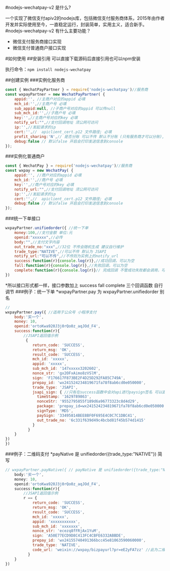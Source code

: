 
#nodejs-wechatpay-v2 是什么?

一个实现了微信支付apiv2的nodejs库，包括微信支付服务商体系，2015年由作者开发并实际使用至今，一直稳定运行，封装简单，实用主义，适合新手。
#nodejs-wechatpay-v2 有什么主要功能？

* 微信支付服务商接口实现
* 微信支付普通商户接口实现


#如何使用
##安装引用
可以直接下载源码后直接引用也可以npm安装

执行命令：`npm install nodejs-wechatpay`

##创建实例 
###实例化服务商
```javascript
const { WechatPayPartner } = require('nodejs-wechatpay')//服务商
const wxpayPartner = new WechatPayPartner( {
	appid:'', //主商户对应的appid 必填
	mch_id:'',//主商户号 必填
	sub_appid:null, //子商户号对应的appid 可以传null
	sub_mch_id:'',//子商户号 必填
	key:'',//主商户号对应的key 必填
	notify_url:"",//支付回调地址 须公网可访问 
    ip:'',//发起请求的ip 
    cert:'',//  apiclient_cert.p12 文件路径; 必填
    profit_sharing:'N',// 是否分账 可以不传 默认不分账 (只有服务商才可以分账),
    debug:false // 默认false 开启会打印发送信息到console
});

```
###实例化普通商户
```javascript
const { WechatPay } = require('nodejs-wechatpay')//服务商
const wxpay = new WechatPay( {
	appid:'', //商户对应的appid 必填
	mch_id:'',//商户号 必填
	key:'',//商户号对应的key 必填
	notify_url:"",//支付回调地址 须公网可访问 
    ip:'',//发起请求的ip 
    cert:'',//  apiclient_cert.p12 文件路径; 必填
    debug:false // 默认false 开启会打印发送信息到console
});

```
###统一下单接口
```javascript
wxpayPartner.unifiedorder({ //统一下单
    money:100,//支付金额 单位:元
    openid:"xxxxxx",//必传
    body:"",//支付文字内容
    out_trade_no:"xxx",//32位 不传会随机生成 建议自行维护
    trade_type:"NATIVE",//可以不传 默认为 JSAPI 
    notify_url:"可以不传",//不传则为实例上的notify_url
    success:function(r){console.log(r)},//成功回调，可以为空
    fall:function(r){console.log(r)},//失败回调，可以为空
    complete:function(r){console.log(r)}// 完成回调 不管成功失败都会调用，可以为空
})
```
*所以接口形式都一样，接口参数加上 success fall complete 三个回调函数 自行调节
 ###例子：统一下单
 *wxpayPartner.pay 为 wxpayPartner.unifiedorder 别名
```javascript
// 
wxpayPartner.pay({ //适用于公众号 小程序支付
	body:'买一个',
	money: 10,
	openid:'ortoKwa920J3j0rQo0z_aqJOd_F4',
    success:function(r){
        //JSAPI返回值示例
         {
            return_code: 'SUCCESS',
            return_msg: 'OK',
            result_code: 'SUCCESS',
            mch_id: 'xxxxx',
            appid: 'xxxxx',
            sub_mch_id: '147xxxxx3202602',
            nonce_str: 'gx2OFxAimo8zVSlM',
            sign: 'F176617F873BE2F4D25D292FA85C749A',
            prepay_id: 'wx241524234819671fa78f8ab6cd0e050000',
            trade_type: 'JSAPI',
            jsapi_sign: { //只有在success函数中会对api进行paysign签名 可以直接在公众号小程序中使用
              timeStamp: '1629789863',
              nonceStr: '9552795855f189d6a96773323c8d4d29',
              package: 'prepay_id=wx241524234819671fa78f8ab6cd0e050000',
              signType: 'MD5',
              paySign: '33495814BEE8BF0F695E4C0C7C1DBC41',
              out_trade_no: '6c331f639d49c4bcbd81f45b574d1415'
            }
          }
    }
})
})
```

###例子：二维码支付
 *payNative 是 unifiedorder({trade_type:"NATIVE"}) 简写
```javascript
// wxpayPartner.payNative({ // payNative 是 unifiedorder({trade_type:"NATIVE"}) 简写
	body:'买一个',
	money: 10,
	openid:'ortoKwa920J3j0rQo0z_aqJOd_F4',
    success:function(r){
        //JSAPI返回值示例
        r == {
            return_code: 'SUCCESS',
            return_msg: 'OK',
            result_code: 'SUCCESS',
            mch_id: 'xxxxx',
            appid: 'xxxxxxxxxxx',
            sub_mch_id: 'xxxxxxx',
            nonce_str: 'ecezq8fFRjAx1YuM',
            sign: 'A50E77ECD9D8C413FC4CBFE6332ABBDE',
            prepay_id: 'wx24155740491366bcc45e81063590060000',
            trade_type: 'NATIVE',
            code_url: 'weixin://wxpay/bizpayurl?pr=eE2yFA7zz' //此为二维码url
          }
    }
})
``` 